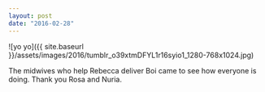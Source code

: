 ```yaml
---
layout: post
date: "2016-02-28"
---
```


![yo yo]({{ site.baseurl }}/assets/images/2016/tumblr_o39xtmDFYL1r16syio1_1280-768x1024.jpg)

The midwives who help Rebecca deliver Boi came to see how everyone is doing. Thank you Rosa and Nuria.
